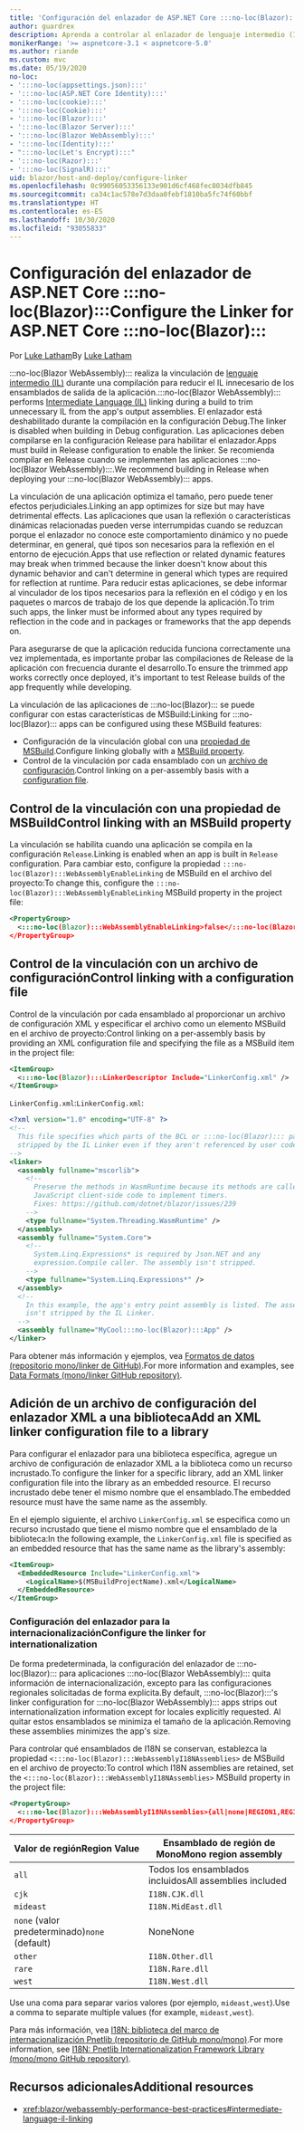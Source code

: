 ```yaml
---
title: 'Configuración del enlazador de ASP.NET Core :::no-loc(Blazor):::'
author: guardrex
description: Aprenda a controlar al enlazador de lenguaje intermedio (IL) al crear una aplicación :::no-loc(Blazor):::.
monikerRange: '>= aspnetcore-3.1 < aspnetcore-5.0'
ms.author: riande
ms.custom: mvc
ms.date: 05/19/2020
no-loc:
- ':::no-loc(appsettings.json):::'
- ':::no-loc(ASP.NET Core Identity):::'
- ':::no-loc(cookie):::'
- ':::no-loc(Cookie):::'
- ':::no-loc(Blazor):::'
- ':::no-loc(Blazor Server):::'
- ':::no-loc(Blazor WebAssembly):::'
- ':::no-loc(Identity):::'
- ":::no-loc(Let's Encrypt):::"
- ':::no-loc(Razor):::'
- ':::no-loc(SignalR):::'
uid: blazor/host-and-deploy/configure-linker
ms.openlocfilehash: 0c99056053356133e901d6cf468fec8034dfb845
ms.sourcegitcommit: ca34c1ac578e7d3daa0febf1810ba5fc74f60bbf
ms.translationtype: HT
ms.contentlocale: es-ES
ms.lasthandoff: 10/30/2020
ms.locfileid: "93055833"
---
```

# <a name="configure-the-linker-for-aspnet-core-no-locblazor"></a><span data-ttu-id="d6cdc-103">Configuración del enlazador de ASP.NET Core :::no-loc(Blazor):::</span><span class="sxs-lookup"><span data-stu-id="d6cdc-103">Configure the Linker for ASP.NET Core :::no-loc(Blazor):::</span></span>

<span data-ttu-id="d6cdc-104">Por [Luke Latham](https://github.com/guardrex)</span><span class="sxs-lookup"><span data-stu-id="d6cdc-104">By [Luke Latham](https://github.com/guardrex)</span></span>

<span data-ttu-id="d6cdc-105">:::no-loc(Blazor WebAssembly)::: realiza la vinculación de [lenguaje intermedio (IL)](/dotnet/standard/managed-code#intermediate-language--execution) durante una compilación para reducir el IL innecesario de los ensamblados de salida de la aplicación.</span><span class="sxs-lookup"><span data-stu-id="d6cdc-105">:::no-loc(Blazor WebAssembly)::: performs [Intermediate Language (IL)](/dotnet/standard/managed-code#intermediate-language--execution) linking during a build to trim unnecessary IL from the app's output assemblies.</span></span> <span data-ttu-id="d6cdc-106">El enlazador está deshabilitado durante la compilación en la configuración Debug.</span><span class="sxs-lookup"><span data-stu-id="d6cdc-106">The linker is disabled when building in Debug configuration.</span></span> <span data-ttu-id="d6cdc-107">Las aplicaciones deben compilarse en la configuración Release para habilitar el enlazador.</span><span class="sxs-lookup"><span data-stu-id="d6cdc-107">Apps must build in Release configuration to enable the linker.</span></span> <span data-ttu-id="d6cdc-108">Se recomienda compilar en Release cuando se implementen las aplicaciones :::no-loc(Blazor WebAssembly):::.</span><span class="sxs-lookup"><span data-stu-id="d6cdc-108">We recommend building in Release when deploying your :::no-loc(Blazor WebAssembly)::: apps.</span></span> 

<span data-ttu-id="d6cdc-109">La vinculación de una aplicación optimiza el tamaño, pero puede tener efectos perjudiciales.</span><span class="sxs-lookup"><span data-stu-id="d6cdc-109">Linking an app optimizes for size but may have detrimental effects.</span></span> <span data-ttu-id="d6cdc-110">Las aplicaciones que usan la reflexión o características dinámicas relacionadas pueden verse interrumpidas cuando se reduzcan porque el enlazador no conoce este comportamiento dinámico y no puede determinar, en general, qué tipos son necesarios para la reflexión en el entorno de ejecución.</span><span class="sxs-lookup"><span data-stu-id="d6cdc-110">Apps that use reflection or related dynamic features may break when trimmed because the linker doesn't know about this dynamic behavior and can't determine in general which types are required for reflection at runtime.</span></span> <span data-ttu-id="d6cdc-111">Para reducir estas aplicaciones, se debe informar al vinculador de los tipos necesarios para la reflexión en el código y en los paquetes o marcos de trabajo de los que depende la aplicación.</span><span class="sxs-lookup"><span data-stu-id="d6cdc-111">To trim such apps, the linker must be informed about any types required by reflection in the code and in packages or frameworks that the app depends on.</span></span>

<span data-ttu-id="d6cdc-112">Para asegurarse de que la aplicación reducida funciona correctamente una vez implementada, es importante probar las compilaciones de Release de la aplicación con frecuencia durante el desarrollo.</span><span class="sxs-lookup"><span data-stu-id="d6cdc-112">To ensure the trimmed app works correctly once deployed, it's important to test Release builds of the app frequently while developing.</span></span>

<span data-ttu-id="d6cdc-113">La vinculación de las aplicaciones de :::no-loc(Blazor)::: se puede configurar con estas características de MSBuild:</span><span class="sxs-lookup"><span data-stu-id="d6cdc-113">Linking for :::no-loc(Blazor)::: apps can be configured using these MSBuild features:</span></span>

* <span data-ttu-id="d6cdc-114">Configuración de la vinculación global con una [propiedad de MSBuild](#control-linking-with-an-msbuild-property).</span><span class="sxs-lookup"><span data-stu-id="d6cdc-114">Configure linking globally with a [MSBuild property](#control-linking-with-an-msbuild-property).</span></span>
* <span data-ttu-id="d6cdc-115">Control de la vinculación por cada ensamblado con un [archivo de configuración](#control-linking-with-a-configuration-file).</span><span class="sxs-lookup"><span data-stu-id="d6cdc-115">Control linking on a per-assembly basis with a [configuration file](#control-linking-with-a-configuration-file).</span></span>

## <a name="control-linking-with-an-msbuild-property"></a><span data-ttu-id="d6cdc-116">Control de la vinculación con una propiedad de MSBuild</span><span class="sxs-lookup"><span data-stu-id="d6cdc-116">Control linking with an MSBuild property</span></span>

<span data-ttu-id="d6cdc-117">La vinculación se habilita cuando una aplicación se compila en la configuración `Release`.</span><span class="sxs-lookup"><span data-stu-id="d6cdc-117">Linking is enabled when an app is built in `Release` configuration.</span></span> <span data-ttu-id="d6cdc-118">Para cambiar esto, configure la propiedad `:::no-loc(Blazor):::WebAssemblyEnableLinking` de MSBuild en el archivo del proyecto:</span><span class="sxs-lookup"><span data-stu-id="d6cdc-118">To change this, configure the `:::no-loc(Blazor):::WebAssemblyEnableLinking` MSBuild property in the project file:</span></span>

```xml
<PropertyGroup>
  <:::no-loc(Blazor):::WebAssemblyEnableLinking>false</:::no-loc(Blazor):::WebAssemblyEnableLinking>
</PropertyGroup>
```

## <a name="control-linking-with-a-configuration-file"></a><span data-ttu-id="d6cdc-119">Control de la vinculación con un archivo de configuración</span><span class="sxs-lookup"><span data-stu-id="d6cdc-119">Control linking with a configuration file</span></span>

<span data-ttu-id="d6cdc-120">Control de la vinculación por cada ensamblado al proporcionar un archivo de configuración XML y especificar el archivo como un elemento MSBuild en el archivo de proyecto:</span><span class="sxs-lookup"><span data-stu-id="d6cdc-120">Control linking on a per-assembly basis by providing an XML configuration file and specifying the file as a MSBuild item in the project file:</span></span>

```xml
<ItemGroup>
  <:::no-loc(Blazor):::LinkerDescriptor Include="LinkerConfig.xml" />
</ItemGroup>
```

<span data-ttu-id="d6cdc-121">`LinkerConfig.xml`:</span><span class="sxs-lookup"><span data-stu-id="d6cdc-121">`LinkerConfig.xml`:</span></span>

```xml
<?xml version="1.0" encoding="UTF-8" ?>
<!--
  This file specifies which parts of the BCL or :::no-loc(Blazor)::: packages must not be
  stripped by the IL Linker even if they aren't referenced by user code.
-->
<linker>
  <assembly fullname="mscorlib">
    <!--
      Preserve the methods in WasmRuntime because its methods are called by 
      JavaScript client-side code to implement timers.
      Fixes: https://github.com/dotnet/blazor/issues/239
    -->
    <type fullname="System.Threading.WasmRuntime" />
  </assembly>
  <assembly fullname="System.Core">
    <!--
      System.Linq.Expressions* is required by Json.NET and any 
      expression.Compile caller. The assembly isn't stripped.
    -->
    <type fullname="System.Linq.Expressions*" />
  </assembly>
  <!--
    In this example, the app's entry point assembly is listed. The assembly
    isn't stripped by the IL Linker.
  -->
  <assembly fullname="MyCool:::no-loc(Blazor):::App" />
</linker>
```

<span data-ttu-id="d6cdc-122">Para obtener más información y ejemplos, vea [Formatos de datos (repositorio mono/linker de GitHub)](https://github.com/mono/linker/blob/master/docs/data-formats.md).</span><span class="sxs-lookup"><span data-stu-id="d6cdc-122">For more information and examples, see [Data Formats (mono/linker GitHub repository)](https://github.com/mono/linker/blob/master/docs/data-formats.md).</span></span>

## <a name="add-an-xml-linker-configuration-file-to-a-library"></a><span data-ttu-id="d6cdc-123">Adición de un archivo de configuración del enlazador XML a una biblioteca</span><span class="sxs-lookup"><span data-stu-id="d6cdc-123">Add an XML linker configuration file to a library</span></span>

<span data-ttu-id="d6cdc-124">Para configurar el enlazador para una biblioteca específica, agregue un archivo de configuración de enlazador XML a la biblioteca como un recurso incrustado.</span><span class="sxs-lookup"><span data-stu-id="d6cdc-124">To configure the linker for a specific library, add an XML linker configuration file into the library as an embedded resource.</span></span> <span data-ttu-id="d6cdc-125">El recurso incrustado debe tener el mismo nombre que el ensamblado.</span><span class="sxs-lookup"><span data-stu-id="d6cdc-125">The embedded resource must have the same name as the assembly.</span></span>

<span data-ttu-id="d6cdc-126">En el ejemplo siguiente, el archivo `LinkerConfig.xml` se especifica como un recurso incrustado que tiene el mismo nombre que el ensamblado de la biblioteca:</span><span class="sxs-lookup"><span data-stu-id="d6cdc-126">In the following example, the `LinkerConfig.xml` file is specified as an embedded resource that has the same name as the library's assembly:</span></span>

```xml
<ItemGroup>
  <EmbeddedResource Include="LinkerConfig.xml">
    <LogicalName>$(MSBuildProjectName).xml</LogicalName>
  </EmbeddedResource>
</ItemGroup>
```

### <a name="configure-the-linker-for-internationalization"></a><span data-ttu-id="d6cdc-127">Configuración del enlazador para la internacionalización</span><span class="sxs-lookup"><span data-stu-id="d6cdc-127">Configure the linker for internationalization</span></span>

<span data-ttu-id="d6cdc-128">De forma predeterminada, la configuración del enlazador de :::no-loc(Blazor)::: para aplicaciones :::no-loc(Blazor WebAssembly)::: quita información de internacionalización, excepto para las configuraciones regionales solicitadas de forma explícita.</span><span class="sxs-lookup"><span data-stu-id="d6cdc-128">By default, :::no-loc(Blazor):::'s linker configuration for :::no-loc(Blazor WebAssembly)::: apps strips out internationalization information except for locales explicitly requested.</span></span> <span data-ttu-id="d6cdc-129">Al quitar estos ensamblados se minimiza el tamaño de la aplicación.</span><span class="sxs-lookup"><span data-stu-id="d6cdc-129">Removing these assemblies minimizes the app's size.</span></span>

<span data-ttu-id="d6cdc-130">Para controlar qué ensamblados de I18N se conservan, establezca la propiedad `<:::no-loc(Blazor):::WebAssemblyI18NAssemblies>` de MSBuild en el archivo de proyecto:</span><span class="sxs-lookup"><span data-stu-id="d6cdc-130">To control which I18N assemblies are retained, set the `<:::no-loc(Blazor):::WebAssemblyI18NAssemblies>` MSBuild property in the project file:</span></span>

```xml
<PropertyGroup>
  <:::no-loc(Blazor):::WebAssemblyI18NAssemblies>{all|none|REGION1,REGION2,...}</:::no-loc(Blazor):::WebAssemblyI18NAssemblies>
</PropertyGroup>
```

| <span data-ttu-id="d6cdc-131">Valor de región</span><span class="sxs-lookup"><span data-stu-id="d6cdc-131">Region Value</span></span>     | <span data-ttu-id="d6cdc-132">Ensamblado de región de Mono</span><span class="sxs-lookup"><span data-stu-id="d6cdc-132">Mono region assembly</span></span>    |
| ---------------- | ----------------------- |
| `all`            | <span data-ttu-id="d6cdc-133">Todos los ensamblados incluidos</span><span class="sxs-lookup"><span data-stu-id="d6cdc-133">All assemblies included</span></span> |
| `cjk`            | `I18N.CJK.dll`          |
| `mideast`        | `I18N.MidEast.dll`      |
| <span data-ttu-id="d6cdc-134">`none` (valor predeterminado)</span><span class="sxs-lookup"><span data-stu-id="d6cdc-134">`none` (default)</span></span> | <span data-ttu-id="d6cdc-135">None</span><span class="sxs-lookup"><span data-stu-id="d6cdc-135">None</span></span>                    |
| `other`          | `I18N.Other.dll`        |
| `rare`           | `I18N.Rare.dll`         |
| `west`           | `I18N.West.dll`         |

<span data-ttu-id="d6cdc-136">Use una coma para separar varios valores (por ejemplo, `mideast,west`).</span><span class="sxs-lookup"><span data-stu-id="d6cdc-136">Use a comma to separate multiple values (for example, `mideast,west`).</span></span>

<span data-ttu-id="d6cdc-137">Para más información, vea [I18N: biblioteca del marco de internacionalización Pnetlib (repositorio de GitHub mono/mono)](https://github.com/mono/mono/tree/master/mcs/class/I18N).</span><span class="sxs-lookup"><span data-stu-id="d6cdc-137">For more information, see [I18N: Pnetlib Internationalization Framework Library (mono/mono GitHub repository)](https://github.com/mono/mono/tree/master/mcs/class/I18N).</span></span>

## <a name="additional-resources"></a><span data-ttu-id="d6cdc-138">Recursos adicionales</span><span class="sxs-lookup"><span data-stu-id="d6cdc-138">Additional resources</span></span>

* <xref:blazor/webassembly-performance-best-practices#intermediate-language-il-linking>
